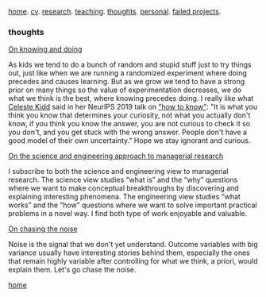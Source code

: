 [home](./). [cv](./assets/files/CV.pdf). [research](./research.md). [teaching](./teaching.md). [thoughts](./thought.md). [personal](./hobby.md). [failed projects](./failed.md).

### thoughts

<ins>On knowing and doing</ins>

As kids we tend to do a bunch of random and stupid stuff just to try things out, just like when we are running a randomized experiment where doing precedes and causes learning. But as we grow we tend to have a strong prior on many things so the value of experimentation decreases, we do what we think is the best, where knowing precedes doing. I really like what [Celeste Kidd](https://www.kiddlab.com/) said in her NeurIPS 2019 talk on ["how to know"](https://www.youtube.com/watch?v=bvebjL48f-w): "It is what you think you know that determines your curiosity, not what you actually don't know, if you think you know the answer, you are not curious to check it so you don't, and you get stuck with the wrong answer. People don't have a good model of their own uncertainty." Hope we stay ignorant and curious.

<ins>On the science and engineering approach to managerial research</ins>

I subscribe to both the science and engineering view to managerial research. The science view studies “what is” and the “why” questions where we want to make conceptual breakthroughs by discovering and explaining interesting phenomena. The engineering view studies “what works” and the “how” questions where we want to solve important practical problems in a novel way. I find both type of work enjoyable and valuable.

<ins>On chasing the noise</ins>

Noise is the signal that we don't yet understand. Outcome variables with big variance usually have interesting stories behind them, especially the ones that remain highly variable after controlling for what we think, a priori, would explain them. Let's go chase the noise.

[home](./)

<!-- <ins>On the "science" and "engineering" type of research in business schools</ins>
Broadly speaking, I think there are two main flavors in the type of research conducted in business schools. I call them the "science" and "engineering" type. The "science" type solves intellectual puzzles, the purpose is to understand and explain. The "engineering" type provides solution to practical problems and can be implemented to show a real business impact. A good "science" type of research doesn't need to have a direct application, similarly, a good "engineering" type of research may not have a conceptual breakthrough. 
<ins>On my frustration with English dictionaries</ins>
They do two things that frustrate me. They either explain a world I don't know with another word that I don't know, or even worse, they explain a word with itself. I didn't know it is possible to bootstrap in languages? I was looking up the word _vexatious_ on Webster dictionary the other day and it says _causing vexation_, still don't know what it means. Then I search for _vexation_ it says _the quality or state of being vexed_. Really? I felt annoyed and still don't know what vexed means till this day. --> 


